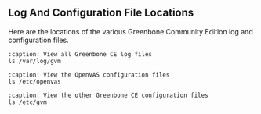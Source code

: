 ## Log And Configuration File Locations

Here are the locations of the various Greenbone Community Edition log and configuration files.

```{code-block}
:caption: View all Greenbone CE log files
ls /var/log/gvm
```

```{code-block}
:caption: View the OpenVAS configuration files
ls /etc/openvas
```

```{code-block}
:caption: View the other Greenbone CE configuration files
ls /etc/gvm
```
